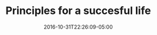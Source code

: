 ---
title: "Principles for a succesful life"
description: "Having principles that you live by is important for living a a successful life. If you are wondering about how you can live a succesfull life, then read below."
image: success.jpg
keywords: ""
categories: 
    - code
    - ""
date: 2016-10-31T22:26:09-05:00
draft: false
---